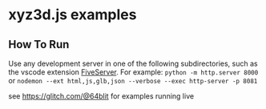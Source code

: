 # xyz3d.js examples

## How To Run

Use any development server in one of the following subdirectories, such as the vscode extension [FiveServer](https://github.com/yandeu/five-server).
For example:
`python -m http.server 8000`
or
`nodemon --ext html,js,glb,json --verbose --exec http-server -p 8081`


see https://glitch.com/@64blit for examples running live
